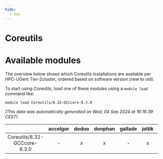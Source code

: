 ```yaml
---
hide:
  - toc
---
```


Coreutils
=========

# Available modules


The overview below shows which Coreutils installations are available per HPC-UGent Tier-2cluster, ordered based on software version (new to old).

To start using Coreutils, load one of these modules using a `module load` command like:

```shell
module load Coreutils/8.32-GCCcore-8.3.0
```

*(This data was automatically generated on Wed, 04 Sep 2024 at 16:16:39 CEST)*  

| |accelgor|doduo|donphan|gallade|joltik|shinx|skitty|
| :---: | :---: | :---: | :---: | :---: | :---: | :---: | :---: |
|Coreutils/8.32-GCCcore-8.3.0|-|x|x|-|x|-|x|
